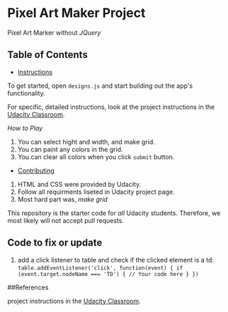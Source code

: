 # Pixel Art Maker Project
Pixel Art Marker without *JQuery*

## Table of Contents

* [Instructions](#instructions)

To get started, open `designs.js` and start building out the app's functionality.

For specific, detailed instructions, look at the project instructions in the [Udacity Classroom](https://classroom.udacity.com/me).


*How to Play*
 1. You can select hight and width, and make grid.
 2. You can paint any colors in the grid.
 3. You can clear all colors when you click `submit` button.
 
* [Contributing](#contributing)

1. HTML and CSS were provided by Udacity.
2. Follow all requirments liseted in Udacity project page.
3. Most hard part was, *make grid*

This repository is the starter code for _all_ Udacity students. Therefore, we most likely will not accept pull requests.


## Code to fix or update
1. add a click listener to table and check if the clicked element is a td:
`table.addEventListener('click', function(event) {
    if (event.target.nodeName === 'TD') {
        // Your code here
    }
})`

##References

project instructions in the [Udacity Classroom](https://classroom.udacity.com/me).

